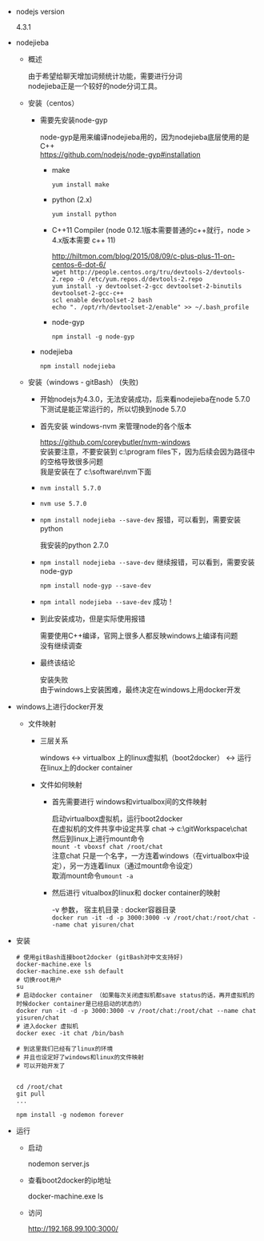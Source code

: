 * nodejs version

	4.3.1

* nodejieba

	* 概述

		由于希望给聊天增加词频统计功能，需要进行分词  
		nodejieba正是一个较好的node分词工具。

	* 安装（centos）

		* 需要先安装node-gyp

			node-gyp是用来编译nodejieba用的，因为nodejieba底层使用的是C++  
			https://github.com/nodejs/node-gyp#installation
	
			* make

				`yum install make`

			* python (2.x)

				`yum install python`

			* C++11 Compiler (node 0.12.1版本需要普通的c++就行，node > 4.x版本需要 c++ 11)

				http://hiltmon.com/blog/2015/08/09/c-plus-plus-11-on-centos-6-dot-6/  
				`wget http://people.centos.org/tru/devtools-2/devtools-2.repo -O /etc/yum.repos.d/devtools-2.repo`  
				`yum install -y devtoolset-2-gcc devtoolset-2-binutils devtoolset-2-gcc-c++`  
				`scl enable devtoolset-2 bash`  
				`echo ". /opt/rh/devtoolset-2/enable" >> ~/.bash_profile`

			* node-gyp

				`npm install -g node-gyp`


		* nodejieba

			`npm install nodejieba`

	* 安装（windows - gitBash） (失败)

		* 开始nodejs为4.3.0，无法安装成功，后来看nodejieba在node 5.7.0下测试是能正常运行的，所以切换到node 5.7.0
		* 首先安装 windows-nvm 来管理node的各个版本

			https://github.com/coreybutler/nvm-windows  
			安装要注意，不要安装到 c:\program files下，因为后续会因为路径中的空格导致很多问题  
			我是安装在了 c:\software\nvm下面
		* `nvm install 5.7.0`
		* `nvm use 5.7.0`
		* `npm install nodejieba --save-dev` 报错，可以看到，需要安装python

			我安装的python 2.7.0
		* `npm install nodejieba --save-dev` 继续报错，可以看到，需要安装 node-gyp

			`npm install node-gyp --save-dev`
		* `npm intall nodejieba --save-dev` 成功！
		* 到此安装成功，但是实际使用报错

			需要使用C++编译，官网上很多人都反映windows上编译有问题  
			没有继续调查

		* 最终该结论

			安装失败  
			由于windows上安装困难，最终决定在windows上用docker开发

* windows上进行docker开发

	* 文件映射

		* 三层关系

			windows <-> virtualbox 上的linux虚拟机（boot2docker） <-> 运行在linux上的docker container

		* 文件如何映射

			* 首先需要进行 windows和virtualbox间的文件映射

				启动virtualbox虚拟机，运行boot2docker  
				在虚拟机的文件共享中设定共享 chat -> c:\gitWorkspace\chat  
				然后到linux上进行mount命令  
				`mount -t vboxsf chat /root/chat`  
				注意chat 只是一个名字，一方连着windows（在virtualbox中设定），另一方连着linux（通过mount命令设定）  
				取消mount命令`umount -a`

			* 然后进行 vitualbox的linux和 docker container的映射

				-v 参数， 宿主机目录 : docker容器目录  
				`docker run -it -d -p 3000:3000 -v /root/chat:/root/chat --name chat yisuren/chat`

* 安装

	```
	# 使用gitBash连接boot2docker (gitBash对中文支持好)
	docker-machine.exe ls
	docker-machine.exe ssh default
	# 切换root用户
	su
	# 启动docker container （如果每次关闭虚拟机都save status的话，再开虚拟机的时候docker container是已经启动的状态的）
	docker run -it -d -p 3000:3000 -v /root/chat:/root/chat --name chat yisuren/chat
	# 进入docker 虚拟机
	docker exec -it chat /bin/bash

	# 到这里我们已经有了linux的环境
	# 并且也设定好了windows和linux的文件映射
	# 可以开始开发了


	cd /root/chat
	git pull
	...
	```

	```
	npm install -g nodemon forever
	```

* 运行

	* 启动

		nodemon server.js

	* 查看boot2docker的ip地址

		docker-machine.exe ls

	* 访问

		http://192.168.99.100:3000/